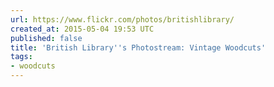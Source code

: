 ```yaml
---
url: https://www.flickr.com/photos/britishlibrary/
created_at: 2015-05-04 19:53 UTC
published: false
title: 'British Library''s Photostream: Vintage Woodcuts'
tags:
- woodcuts
---
```



